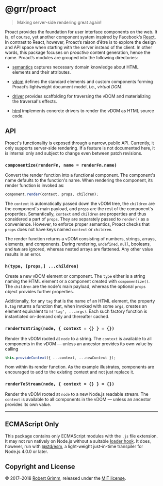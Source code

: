 # @grr/proact

> Making server-side rendering great again!

Proact provides the foundation for user interface components on the web. It is,
of course, yet another component system inspired by Facebook‘s
[React](https://reactjs.org). In contrast to React, however, Proact‘s raison
d’être is to explore the design and API space when starting with the server
instead of the client. In other words, this package focuses on _proactive_
content generation, hence the name. Proact‘s modules are grouped into the
following directories:

  * [semantics](semantics) captures necessary domain knowledge about HTML
    elements and their attributes.

  * [vdom](vdom) defines the standard elements and custom components forming
    Proact‘s lightweight document model, i.e., _virtual DOM_.

  * [driver](driver) provides scaffolding for traversing the vDOM and
    materializing the traversal's effects.

  * [html](html) implements concrete drivers to render the vDOM as HTML source
    code.

## API

Proact's functionality is exposed through a narrow, public API. Currently, it
only supports server-side rendering. If a feature is not documented here, it is
internal only and subject to change even between patch revisions.

### `componentize(renderFn, name = renderFn.name)`

Convert the render function into a functional component. The component's name
defaults to the function's name. When rendering the component, its render
function is invoked as:

```javascript
component.render(context, props, children);
```

The `context` is automatically passed down the vDOM tree, the `children` are the
component's main payload, and `props` are the rest of the component's
properties. Semantically, `context` and `children` are properties and thus
considered a part of `props`. They are separately passed to `render()` as a
convenience. However, to enforce proper semantics, Proact checks that `props`
does not have keys named `context` or `children`.

The render function returns a vDOM consisting of numbers, strings, arrays,
elements, and components. During rendering, `undefined`, `null`, booleans, and
`NaN` are ignored, whereas nested arrays are flattened. Any other value results
in an error.

### `h(type, [props,] ...children)`

Create a new vDOM element or component. The `type` either is a string naming the
HTML element or a component created with `componentize()`. The `children` are
the node's main payload, whereas the optional `props` object provides further
properties.

Additionally, for any `tag` that is the name of an HTML element, the property
`h.tag` returns a function that, when invoked with some `args`, creates an
element equivalent to `h('tag', ...args)`. Each such factory function is
instantiated on-demand only and thereafter cached.

### `renderToString(node, { context = {} } = {})`

Render the vDOM rooted at `node` to a string. The `context` is available to all
components in the vDOM — unless an ancestor provides its own value by calling

```javascript
this.provideContext({ ...context, ...newContext });
```

from within its render function. As the example illustrates, components are
encouraged to add to the existing context and not just replace it.

### `renderToStream(node, { context = {} } = {})`

Render the vDOM rooted at `node` to a new Node.js readable stream. The `context`
is available to all components in the vDOM — unless an ancestor provides its own
value.

--------------------------------------------------------------------------------

## ECMAScript Only

This package contains only ECMAScript modules with the `.js` file extension. It
may not run natively on Node.js without a suitable [loader
hook](https://nodejs.org/dist/latest-v9.x/docs/api/esm.html#esm_loader_hooks).
It does, however, run with [@std/esm](https://github.com/standard-things/esm),
a light-weight just-in-time transpiler for Node.js 4.0.0 or later.

## Copyright and License

© 2017–2018 [Robert Grimm](http://apparebit.com), released under the [MIT
license](LICENSE).
